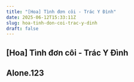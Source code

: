 ```yaml
---
title: "[Hoa] Tình đơn côi - Trác Y Đình"
date: 2025-06-12T15:33:11Z
slug: hoa-tinh-don-coi-trac-y-dinh
draft: false
---
```


## [Hoa] Tình đơn côi - Trác Y Đình

## Alone.123

